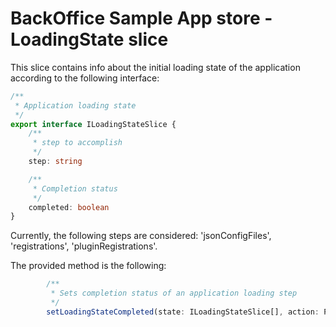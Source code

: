 # BackOffice Sample App store - LoadingState slice

This slice contains info about the initial loading state of the application according to the following interface:

```ts
/**
 * Application loading state
 */
export interface ILoadingStateSlice {
    /**
     * step to accomplish
     */
    step: string

    /**
     * Completion status
     */
    completed: boolean
}
```

Currently, the following steps are considered: 'jsonConfigFiles', 'registrations', 'pluginRegistrations'.

The provided method is the following:

```ts
        /**
         * Sets completion status of an application loading step
         */
        setLoadingStateCompleted(state: ILoadingStateSlice[], action: PayloadAction<{step: string}>)

```
